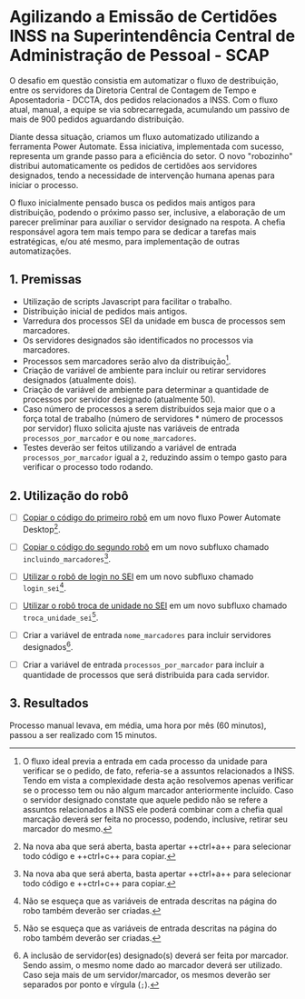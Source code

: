 # Agilizando a Emissão de Certidões INSS na Superintendência Central de Administração de Pessoal - SCAP

O desafio em questão consistia em automatizar o fluxo de destribuição, entre os servidores da Diretoria Central de Contagem de Tempo e Aposentadoria - DCCTA, dos pedidos relacionados a INSS.
Com o fluxo atual, manual, a equipe se via sobrecarregada, acumulando um passivo de mais de 900 pedidos aguardando distribuição.

<!-- more -->

Diante dessa situação, criamos um fluxo automatizado utilizando a ferramenta Power Automate.
Essa iniciativa, implementada com sucesso, representa um grande passo para a eficiência do setor.
O novo "robozinho" distribui automaticamente os pedidos de certidões aos servidores designados, tendo a necessidade de intervenção humana apenas para iniciar o processo.

O fluxo inicialmente pensado busca os pedidos mais antigos para distribuição, podendo o próximo passo ser, inclusive, a elaboração de um parecer preliminar para auxiliar o servidor designado na respota.
A chefia responsável agora tem mais tempo para se dedicar a tarefas mais estratégicas, e/ou até mesmo, para implementação de outras automatizações.

## 1. Premissas

- Utilização de scripts Javascript para facilitar o trabalho.
- Distribuição inicial de pedidos mais antigos.
- Varredura dos processos SEI da unidade em busca de processos sem marcadores.
- Os servidores designados são identificados no processos via marcadores.
- Processos sem marcadores serão alvo da distribuição[^1].
- Criação de variável de ambiente para incluir ou retirar servidores designados (atualmente dois).
- Criação de variável de ambiente para determinar a quantidade de processos por servidor designado (atualmente 50).
- Caso número de processos a serem distribuídos seja maior que o a força total de trabalho (número de servidores * número de processos por servidor) fluxo solicita ajuste nas variáveis de entrada `processos_por_marcador` e ou `nome_marcadores`.
- Testes deverão ser feitos utilizando a variável de entrada `processos_por_marcador` igual a `2`, reduzindo assim o tempo gasto para verificar o processo todo rodando.



## 2. Utilização do robô

- [ ] [Copiar o código do primeiro robô](https://raw.githubusercontent.com/automatiza-mg/biblioteca-de-robos/main/robos/scap_inclusao_marcadores_main.txt) em um novo fluxo Power Automate Desktop[^2].
- [ ] [Copiar o código do segundo robô](https://raw.githubusercontent.com/automatiza-mg/biblioteca-de-robos/main/robos/scap_inclusao_marcadores_incluindo_marcadores.txt) em um novo subfluxo chamado `incluindo_marcadores`[^2].
- [ ]  [Utilizar o robô de login no SEI](../../../robos/login_sei/index.md#montando-o-seu-robo) em um novo subfluxo chamado `login_sei`[^3].
- [ ]  [Utilizar o robô troca de unidade no SEI](../../../robos/troca_unidade_sei/index.md#montando-o-seu-robo) em um novo subfluxo chamado `troca_unidade_sei`[^3].
- [ ] Criar a variável de entrada `nome_marcadores` para incluir servidores designados[^4].
- [ ] Criar a variável de entrada `processos_por_marcador` para incluir a quantidade de processos que será distribuida para cada servidor.



## 3. Resultados

Processo manual levava, em média, uma hora por mês (60 minutos), passou a ser realizado com 15 minutos.

[^1]: O fluxo ideal previa a entrada em cada processo da unidade para verificar se o pedido, de fato, referia-se a assuntos relacionados a INSS.
Tendo em vista a complexidade desta ação resolvemos apenas verificar se o processo tem ou não algum marcador anteriormente incluído.
Caso o servidor designado constate que aquele pedido não se refere a assuntos relacionados a INSS ele poderá combinar com a chefia qual marcação deverá ser feita no processo, podendo, inclusive, retirar seu marcador do mesmo.
[^2]: Na nova aba que será aberta, basta apertar ++ctrl+a++ para selecionar todo código e ++ctrl+c++ para copiar.
[^3]: Não se esqueça que as variáveis de entrada descritas na página do robo também deverão ser criadas.
[^4]: A inclusão de servidor(es) designado(s) deverá ser feita por marcador. Sendo assim, o mesmo nome dado ao marcador deverá ser utilizado.
Caso seja mais de um servidor/marcador, os mesmos deverão ser separados por ponto e vírgula (`;`).
